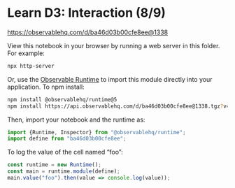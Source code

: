 # Learn D3: Interaction (8/9)

https://observablehq.com/d/ba46d03b00cfe8ee@1338

View this notebook in your browser by running a web server in this folder. For
example:

~~~sh
npx http-server
~~~

Or, use the [Observable Runtime](https://github.com/observablehq/runtime) to
import this module directly into your application. To npm install:

~~~sh
npm install @observablehq/runtime@5
npm install https://api.observablehq.com/d/ba46d03b00cfe8ee@1338.tgz?v=3
~~~

Then, import your notebook and the runtime as:

~~~js
import {Runtime, Inspector} from "@observablehq/runtime";
import define from "ba46d03b00cfe8ee";
~~~

To log the value of the cell named “foo”:

~~~js
const runtime = new Runtime();
const main = runtime.module(define);
main.value("foo").then(value => console.log(value));
~~~
